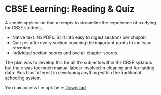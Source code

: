 # CBSE Learning: Reading & Quiz

A simple application that attempts to streamline the experience of studying for CBSE students.
- Native text. No PDFs. Split into easy to digest sections per chapter.
- Quizzes after every section covering the important points to increase retention.
- Individual section scores and overall chapter scores.

The plan was to develop this for all the subjects within the CBSE syllabus but there was too much manual labour involved in cleaning and formatting data.
Plus I lost interest in developing anything within the traditional schooling system. 

You can access the apk here: [Download](app/release/app-release.apk)
